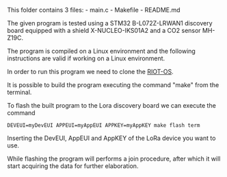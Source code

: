 This folder contains 3 files:
	- main.c
	- Makefile
	- README.md


The given program is tested using a STM32 B-L072Z-LRWAN1 discovery board equipped with a shield X-NUCLEO-IKS01A2 and a CO2 sensor MH-Z19C.

The program is compiled on a Linux environment and the following instructions are valid if working on a Linux environment.

In order to run this program we need to clone the [RIOT-OS](https://github.com/RIOT-OS/RIOT).

It is possible to build the program executing the command "make" from the terminal.

To flash the built program to the Lora discovery board we can execute the command

```
DEVEUI=myDevEUI APPEUI=myAppEUI APPKEY=myAppKEY make flash term
```
Inserting the DevEUI, AppEUI and AppKEY of the LoRa device you want to use.

While flashing the program will performs a join procedure, after which it will start acquiring the data for further elaboration.
